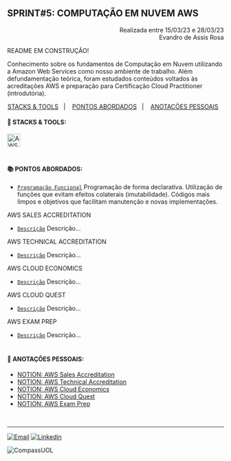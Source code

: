 ## SPRINT#5: COMPUTAÇÃO EM NUVEM AWS

<p align="right">
Realizada entre 15/03/23 e 28/03/23<br>
Evandro de Assis Rosa
</p>

README EM CONSTRUÇÃO!


Conhecimento sobre os fundamentos de Computação em Nuvem utilizando a Amazon Web Services como nosso ambiente de trabalho.
Além defundamentação teórica, foram estudados conteúdos voltados às acreditações AWS e preparação para Certificação Cloud Practitioner (introdutória).


<!------------------------------------SUMMARY-->
<p align="center">
<a href="https://github.com/nataliasguimaraes/compassuol/edit/main/sprint_5/README.md#rocket-stacks--tools">STACKS & TOOLS</a>&nbsp;&nbsp;&nbsp;|&nbsp;&nbsp;&nbsp;
  <a href="https://github.com/nataliasguimaraes/compassuol/edit/main/sprint_5/README.md#-pontos-abordados">PONTOS ABORDADOS</a>&nbsp;&nbsp;&nbsp;|&nbsp;&nbsp;&nbsp;
  <a href="https://github.com/nataliasguimaraes/compassuol/edit/main/sprint_5/README.md#-pontos-abordados">ANOTAÇÕES PESSOAIS</a>&nbsp;&nbsp;&nbsp;


 <!------------------------------------STACKS-->
#### :rocket: STACKS & TOOLS:
<p align="left">
  <a href="https://aws.amazon.com/pt/"><img  alt="AWS"  width="30" height="30" src="https://user-images.githubusercontent.com/104440384/226235895-9f4ff2ee-f73c-471a-8fdc-8cdb7e295295.png"><a/> 
<br>

  #
<!------------------------------------PRODUCTION SKILLS-->

#### 📚 PONTOS ABORDADOS:


 * [`Programação Funcional`](https://www.alura.com.br/artigos/programacao-funcional-o-que-e) Programação de forma declarativa. Utilização de funções que evitam efeitos colaterais (imutabilidade). Códigos mais limpos e objetivos que facilitam manutenção e novas implementações.

AWS SALES ACCREDITATION
 * [`Descrição`](LINK) Descrição...
    
AWS TECHNICAL ACCREDITATION
 * [`Descrição`](LINK) Descrição...
    
AWS CLOUD ECONOMICS
 * [`Descrição`](LINK) Descrição...
    
AWS CLOUD QUEST
 * [`Descrição`](LINK) Descrição...
    
AWS EXAM PREP
 * [`Descrição`](LINK) Descrição...    

#
<!------------------------------------ANOTAÇÕES-->
#### 📝 ANOTAÇÕES PESSOAIS:

   * <a href="https://www.notion.so/natycodes/AWS-Sales-Accreditation-Portuguese-Brazil-ce19635e99554f66a9eccee2be9e5837">NOTION: AWS Sales Accreditation</a>
   * <a href="https://www.notion.so/natycodes/AWS-Technical-Accreditation-Portuguese-Brazil-8296ec90039642d59cf5bd1bb14735b5">NOTION: AWS Technical Accreditation</a>
   * <a href="https://www.notion.so/natycodes/AWS-Cloud-Economics-Accreditation-Portuguese-Brazil-49a1b232bffe4b7a86c70e77d63c206b)">NOTION: AWS Cloud Economics</a>
   * <a href="LINK">NOTION: AWS Cloud Quest</a>
   * <a href="LINK">NOTION: AWS Exam Prep</a>    
 <br>  
  
<hr>
   
[![Email](https://img.shields.io/badge/-Gmail-%23333?style=for-the-badge&logo=gmail&logoColor=white)](mailto:guimaraessnatalia@gmail.com)
[![Linkedin](https://img.shields.io/badge/-LinkedIn-%230077B5?style=for-the-badge&logo=linkedin&logoColor=white)](https://www.linkedin.com/in/natalia-guimar%C3%A3es-6a357721b)
   
![CompassUOL](https://user-images.githubusercontent.com/104440384/214567499-2dc24c5e-d882-4825-b953-f5a69a6be44e.jpg)
